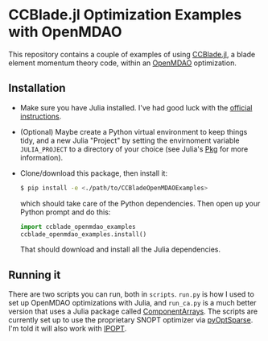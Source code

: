 # CCBlade.jl Optimization Examples with OpenMDAO

This repository contains a couple of examples of using
[CCBlade.jl](https://github.com/byuflowlab/CCBlade.jl), a blade element momentum
theory code, within an [OpenMDAO](https://openmdao.org/) optimization.

## Installation
* Make sure you have Julia installed. I've had good luck with the [official
  instructions](https://julialang.org/downloads/platform/).
* (Optional) Maybe create a Python virtual environment to keep things tidy, and
  a new Julia "Project" by setting the envirnoment variable `JULIA_PROJECT` to a
  directory of your choice (see Julia's [Pkg](https://pkgdocs.julialang.org/v1/)
  for more information).
* Clone/download this package, then install it:

    ```bash
    $ pip install -e <./path/to/CCBladeOpenMDAOExamples>
    ```

  which should take care of the Python dependencies. Then open up your Python
  prompt and do this:

    ```python
    import ccblade_openmdao_examples
    ccblade_openmdao_examples.install()
    ```

  That should download and install all the Julia dependencies.

## Running it
There are two scripts you can run, both in `scripts`. `run.py` is how I used to
set up OpenMDAO optimizations with Julia, and `run_ca.py` is a much better
version that uses a Julia package called
[ComponentArrays](https://github.com/jonniedie/ComponentArrays.jl). The scripts
are currently set up to use the proprietary SNOPT optimizer via
[pyOptSparse](https://github.com/mdolab/pyoptsparse). I'm told it will also work
with [IPOPT](https://github.com/coin-or/Ipopt).
